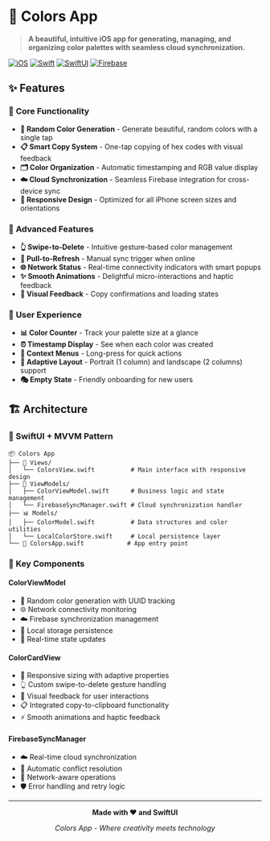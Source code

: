 # 🎨 Colors App

> **A beautiful, intuitive iOS app for generating, managing, and organizing color palettes with seamless cloud synchronization.**

[![iOS](https://img.shields.io/badge/iOS-15.0+-blue.svg)](https://developer.apple.com/ios/)
[![Swift](https://img.shields.io/badge/Swift-5.0+-orange.svg)](https://swift.org/)
[![SwiftUI](https://img.shields.io/badge/SwiftUI-3.0+-green.svg)](https://developer.apple.com/xcode/swiftui/)
[![Firebase](https://img.shields.io/badge/Firebase-Enabled-yellow.svg)](https://firebase.google.com/)

## ✨ Features

### 🎯 **Core Functionality**
- **🎲 Random Color Generation** - Generate beautiful, random colors with a single tap
- **📋 Smart Copy System** - One-tap copying of hex codes with visual feedback
- **🗂️ Color Organization** - Automatic timestamping and RGB value display
- **☁️ Cloud Synchronization** - Seamless Firebase integration for cross-device sync
- **📱 Responsive Design** - Optimized for all iPhone screen sizes and orientations

### 🚀 **Advanced Features**
- **👆 Swipe-to-Delete** - Intuitive gesture-based color management
- **🔄 Pull-to-Refresh** - Manual sync trigger when online
- **🌐 Network Status** - Real-time connectivity indicators with smart popups
- **✨ Smooth Animations** - Delightful micro-interactions and haptic feedback
- **🎨 Visual Feedback** - Copy confirmations and loading states

### 📐 **User Experience**
- **📊 Color Counter** - Track your palette size at a glance
- **⏰ Timestamp Display** - See when each color was created
- **🎯 Context Menus** - Long-press for quick actions
- **🔄 Adaptive Layout** - Portrait (1 column) and landscape (2 columns) support
- **🎭 Empty State** - Friendly onboarding for new users

## 🏗️ Architecture

### **📱 SwiftUI + MVVM Pattern**
```
📦 Colors App
├── 🎨 Views/
│   └── ColorsView.swift          # Main interface with responsive design
├── 🧠 ViewModels/
│   ├── ColorViewModel.swift      # Business logic and state management
│   └── FirebaseSyncManager.swift # Cloud synchronization handler
├── 📊 Models/
│   ├── ColorModel.swift          # Data structures and color utilities
│   └── LocalColorStore.swift     # Local persistence layer
└── 🚀 ColorsApp.swift            # App entry point
```

### **🔧 Key Components**

#### **ColorViewModel**
- 🎲 Random color generation with UUID tracking
- 🌐 Network connectivity monitoring
- ☁️ Firebase synchronization management
- 💾 Local storage persistence
- 🔄 Real-time state updates

#### **ColorCardView**
- 📱 Responsive sizing with adaptive properties
- 👆 Custom swipe-to-delete gesture handling
- 🎨 Visual feedback for user interactions
- 📋 Integrated copy-to-clipboard functionality
- ⚡ Smooth animations and haptic feedback

#### **FirebaseSyncManager**
- ☁️ Real-time cloud synchronization
- 🔄 Automatic conflict resolution
- 📶 Network-aware operations
- 🛡️ Error handling and retry logic

---

<div align="center">

**Made with ❤️ and SwiftUI**

*Colors App - Where creativity meets technology*

</div>

